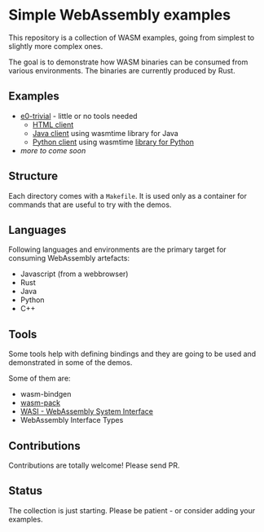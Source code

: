 # Simple WebAssembly examples

This repository is a collection of WASM examples, going from simplest to slightly more complex ones.

The goal is to demonstrate how WASM binaries can be consumed from various environments.
The binaries are currently produced by Rust.

## Examples

* [e0-trivial](e0-trivial/README.md) - little or no tools needed
  * [HTML client](e0-trivial/example.html)
  * [Java client](e0-trivial-java-client/) using wasmtime library for Java
  * [Python client](e0-trivial-python-client/) using wasmtime [library for Python](https://pypi.org/project/wasmtime/)
* _more to come soon_

## Structure

Each directory comes with a `Makefile`. It is used only as a container for commands that are useful to try with the demos.

## Languages

Following languages and environments are the primary target for consuming WebAssembly artefacts:

- Javascript (from a webbrowser)
- Rust
- Java
- Python
- C++

## Tools

Some tools help with defining bindings and they are going to be used and demonstrated in some of the demos.

Some of them are:

- wasm-bindgen
- [wasm-pack](https://rustwasm.github.io/wasm-pack/)
- [WASI - WebAssembly System Interface](https://github.com/webassembly/wasi)
- WebAssembly Interface Types

## Contributions

Contributions are totally welcome!
Please send PR.

## Status

The collection is just starting. Please be patient - or consider adding your examples.
